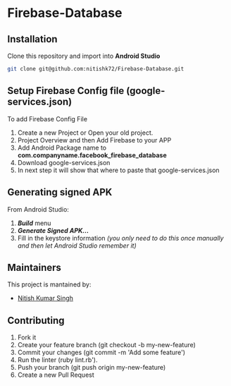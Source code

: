 # Firebase-Database


## Installation
Clone this repository and import into **Android Studio**
```bash
git clone git@github.com:nitishk72/Firebase-Database.git
```

## Setup Firebase Config file (google-services.json)
To add Firebase Config File 
1. Create a new Project or Open your old project.
2. Project Overview and then Add Firebase to your APP
3. Add Android Package name to **com.companyname.facebook_firebase_database**
4. Download google-services.json 
5. In next step it will show that where to paste that google-services.json

## Generating signed APK
From Android Studio:
1. ***Build*** menu
2. ***Generate Signed APK...***
3. Fill in the keystore information *(you only need to do this once manually and then let Android Studio remember it)*

## Maintainers
This project is mantained by:
* [Nitish Kumar Singh](http://github.com/nitishk72)


## Contributing

1. Fork it
2. Create your feature branch (git checkout -b my-new-feature)
3. Commit your changes (git commit -m 'Add some feature')
4. Run the linter (ruby lint.rb').
5. Push your branch (git push origin my-new-feature)
6. Create a new Pull Request

